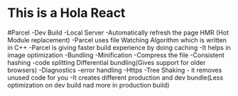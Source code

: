 # This is a Hola React

#Parcel
-Dev Build
-Local Server
-Automatically refresh the page HMR (Hot Module replacement)
-Parcel uses file Watching Algorithm which is written in C++
-Parcel is giving faster build experience by doing caching
-It helps in image optimization
-Bundling
-Minification
-Compress the file
-Consistent hashing
-code splitting
Differential bundling(Gives support for older browsers)
-Diagnostics
-error handling
-Https
-Tree Shaking - it removes unused code for you
-It creates different production and dev bundle(Less optimization on dev build nad more in production build)